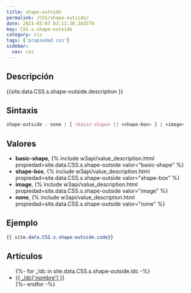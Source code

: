 ```yaml
---
title: shape-outside
permalink: /CSS/shape-outside/
date: 2021-03-07 03:11:30.342574
key: CSS.s.shape-outside
category: css
tags: ['propiedad css']
sidebar: 
  nav: css
---
```


## Descripción
{{site.data.CSS.s.shape-outside.description }}

## Sintaxis
~~~css
shape-outside : none | [ <basic-shape> || <shape-box> ] | <image>
~~~

## Valores
* **basic-shape**,  {% include w3api/value_description.html propiedad=site.data.CSS.s.shape-outside valor="basic-shape" %}
* **shape-box**,  {% include w3api/value_description.html propiedad=site.data.CSS.s.shape-outside valor="shape-box" %}
* **image**,  {% include w3api/value_description.html propiedad=site.data.CSS.s.shape-outside valor="image" %}
* **none**,  {% include w3api/value_description.html propiedad=site.data.CSS.s.shape-outside valor="none" %}

## Ejemplo
~~~css
{{ site.data.CSS.s.shape-outside.code}}
~~~

## Artículos
<ul>
{%- for _ldc in site.data.CSS.s.shape-outside.ldc -%}
   <li>
       <a href="{{_ldc['url'] }}">{{ _ldc['nombre'] }}</a>
   </li>
{%- endfor -%}
</ul>
